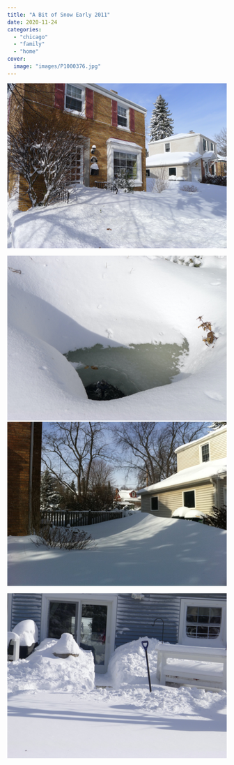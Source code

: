 ```yaml
---
title: "A Bit of Snow Early 2011"
date: 2020-11-24
categories:
  - "chicago"
  - "family"
  - "home"
cover:
  image: "images/P1000376.jpg"
---
```


![Big Snow Early 2011](images/P1000359.jpg)

![Big Snow Early 2011](images/P1000376.jpg)
![Big Snow Early 2011](images/IMG_1460.jpg)

![Big Snow Early 2011](images/P1000378.jpg)

